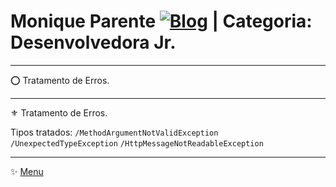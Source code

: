 # Monique Parente [![Blog](https://img.shields.io/badge/LinkedIn-0077B5?style=for-the-badge&logo=linkedin&logoColor=white)](https://www.linkedin.com/in/monique13/) | Categoria: Desenvolvedora Jr. 
______________________________________________________________________________________________________________________________________________________________________________

⭕ Tratamento de Erros.
______________________________________________________________________________________________________________________________________________________________________________

⚜ Tratamento de Erros.
 
 Tipos tratados:
 `/MethodArgumentNotValidException`
 `/UnexpectedTypeException`
 `/HttpMessageNotReadableException`
 
 ______________________________________________________________________________________________________________________________________________________________________________
✨ [Menu](https://github.com/MoniqueParente/DesafiosBecaMoniqueParente/blob/main/README.md)<br/>
